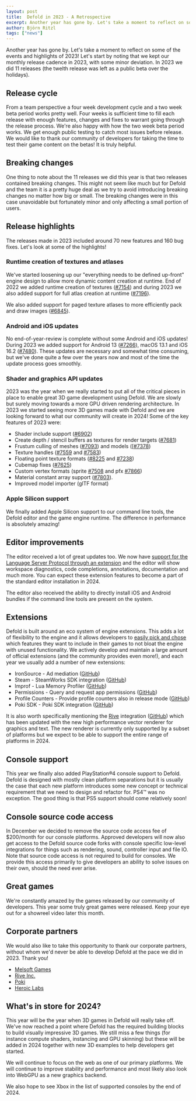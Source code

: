 ```yaml
---
layout: post
title:  Defold in 2023 - A Retrospective
excerpt: Another year has gone by. Let's take a moment to reflect on some of the events and highlights of 2023!
author: Björn Ritzl
tags: ["news"]
---
```


Another year has gone by. Let's take a moment to reflect on some of the events and highlights of 2023! Let's start by noting that we kept our monthly release cadence in 2023, with some minor deviation. In 2023 we did 11 releases (the twelth release was left as a public beta over the holidays).


## Release cycle

From a team perspective a four week development cycle and a two week beta period works pretty well. Four weeks is sufficient time to fill each release with enough features, changes and fixes to warrant going through the release process. We're also happy with how the two week beta period works. We get enough public testing to catch most issues before release. We would like to thank our community of developers for taking the time to test their game content on the betas! It is truly helpful.


## Breaking changes

One thing to note about the 11 releases we did this year is that two releases contained breaking changes. This might not seem like much but for Defold and the team it is a pretty huge deal as we try to avoid introducing breaking changes no matter how big or small. The breaking changes were in this case unavoidable but fortunately minor and only affecting a small portion of users.


## Release highlights

The releases made in 2023 included around 70 new features and 160 bug fixes. Let's look at some of the highlights!


### Runtime creation of textures and atlases

We've started loosening up our "everything needs to be defined up-front" engine design to allow more dynamic content creation at runtime. End of 2022 we added runtime creation of textures ([#7154](https://github.com/defold/defold/pull/7154)) and during 2023 we also added support for full atlas creation at runtime ([#7196](https://github.com/defold/defold/pull/7196)).

We also added support for paged texture atlases to more efficiently pack and draw images ([#6845](https://github.com/defold/defold/pull/6845)).


### Android and iOS updates

No end-of-year-review is complete without some Android and iOS updates! During 2023 we added support for Android 13 ([#7266](https://github.com/defold/defold/pull/7266)), macOS 13.1 and iOS 16.2 ([#7480](https://github.com/defold/defold/pull/7480)). These updates are necessary and somewhat time consuming, but we've done quite a few over the years now and most of the time the update process goes smoothly.


### Shader and graphics API updates

2023 was the year when we really started to put all of the critical pieces in place to enable great 3D game development using Defold. We are slowly but surely moving towards a more GPU driven rendering architecture. In 2023 we started seeing more 3D games made with Defold and we are looking forward to what our community will create in 2024! Some of the key features of 2023 were:

* Shader include support ([#6902](https://github.com/defold/defold/pull/6902))
* Create depth / stencil buffers as textures for render targets ([#7681](https://github.com/defold/defold/pull/7681))
* Frustum culling of meshes ([#7093](https://github.com/defold/defold/pull/7093)) and models ([[#7378](https://github.com/defold/defold/pull/7378))
* Texture handles ([#7559](https://github.com/defold/defold/pull/7559) and [#7583](https://github.com/defold/defold/pull/7583))
* Floating point texture formats ([#8225](https://github.com/defold/defold/pull/8225) and [#7238](https://github.com/defold/defold/pull/7238))
* Cubemap fixes ([#7625](https://github.com/defold/defold/pull/7625))
* Custom vertex formats (sprite [#7508](https://github.com/defold/defold/pull/7508) and pfx [#7866](https://github.com/defold/defold/pull/7866))
* Material constant array support ([#7803](https://github.com/defold/defold/pull/7803)).
* Improved model importer (glTF format)


### Apple Silicon support

We finally added Apple Silicon support to our command line tools, the Defold editor and the game engine runtime. The difference in performance is absolutely amazing!


## Editor improvements

The editor received a lot of great updates too. We now have [support for the Language Server Protocol through an extension](https://forum.defold.com/t/linting-and-code-navigation-in-the-code-editor/72465) and the editor will show workspace diagnostics, code completions, annotations, documentation and much more. You can expect these extension features to become a part of the standard editor installation in 2024.

The editor also received the ability to directly install iOS and Android bundles if the command line tools are present on the system.


## Extensions

Defold is built around an eco system of engine extensions. This adds a lot of flexibility to the engine and it allows developers to [easily pick and chose](//defold.com/assets/) which features they want to include in their games to not bloat the engine with unused functionality. We actively develop and maintain a large amount of official extensions (and the community provides even more!), and each year we usually add a number of new extensions:

* IronSource - Ad mediation ([GitHub](https://github.com/defold/extension-ironsource))
* Steam - SteamWorks SDK integration ([GitHub](https://github.com/defold/extension-steam))
* lmprof - Lua Memory Profiler ([GitHub](https://github.com/defold/extension-lmprof))
* Permissions - Query and request app permissions ([GitHub](https://github.com/defold/extension-permissions))
* Profile Counters - Provide profile counters also in release mode ([GitHub](https://github.com/defold/extension-profile-counters))
* Poki SDK - Poki SDK integration ([GitHub](https://github.com/defold/extension-poki-sdk))


It is also worth specifically mentioning the [Rive](https://rive.app/) integration ([GitHub](https://github.com/defold/extension-rive)) which has been updated with the new high performance vector renderer for graphics and text. The new renderer is currently only supported by a subset of platforms but we expect to be able to support the entire range of platforms in 2024.


## Console support

This year we finally also added PlayStation®4 console support to Defold. Defold is designed with mostly clean platform separations but it is usually the case that each new platform introduces some new concept or technical requirement that we need to design and refactor for. PS4™ was no exception. The good thing is that PS5 support should come relatively soon!


## Console source code access

In December we decided to remove the source code access fee of $200/month for our console platforms. Approved developers will now also get access to the Defold source code forks with console specific low-level integrations for things such as rendering, sound, controller input and file IO. Note that source code access is not required to build for consoles. We provide this access primarily to give developers an ability to solve issues on their own, should the need ever arise.


## Great games

We're constantly amazed by the games released by our community of developers. This year some truly great games were released. Keep your eye out for a showreel video later this month.


## Corporate partners

We would also like to take this opportunity to thank our corporate partners, without whom we'd never be able to develop Defold at the pace we did in 2023. Thank you!

* [Melsoft Games](https://melsoft-games.com/)
* [Rive Inc.](https://www.rive.app/)
* [Poki](https://www.poki.com/)
* [Heroic Labs](https://www.heroiclabs.com/)


## What's in store for 2024?

This year will be the year when 3D games in Defold will really take off. We've now reached a point where Defold has the required building blocks to build visually impressive 3D games. We still miss a few things (for instance compute shaders, instancing and GPU skinning) but these will be added in 2024 together with new 3D examples to help developers get started.

We will continue to focus on the web as one of our primary platforms. We will continue to improve stability and performance and most likely also look into WebGPU as a new graphics backend.

We also hope to see Xbox in the list of supported consoles by the end of 2024.